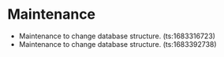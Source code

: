 # Maintenance
- Maintenance to change database structure. (ts:1683316723)
- Maintenance to change database structure. (ts:1683392738)
